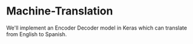# Machine-Translation
We'll implement an Encoder Decoder model in Keras which can translate from English to Spanish.
